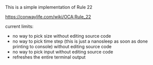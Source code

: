 This is a simple implementation of Rule 22

https://conwaylife.com/wiki/OCA:Rule_22


current limits:
- no way to pick size without editing source code
- no way to pick time step (this is just a nanosleep as soon as done printing to console) without editing source code
- no way to pick input without editing source code
- refreshes the entire terminal output
